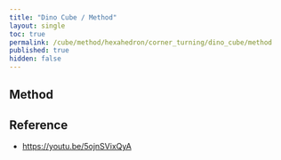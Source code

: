 ```yaml
---
title: "Dino Cube / Method"
layout: single
toc: true
permalink: /cube/method/hexahedron/corner_turning/dino_cube/method
published: true
hidden: false
---
```


<head>
  <base target="_blank">
</head>



## Method



## Reference

- <https://youtu.be/5ojnSVixQyA>
